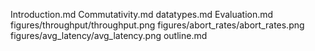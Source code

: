 Introduction.md
Commutativity.md
datatypes.md
Evaluation.md
figures/throughput/throughput.png
figures/abort_rates/abort_rates.png
figures/avg_latency/avg_latency.png
outline.md